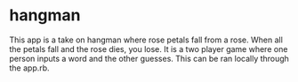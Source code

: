 # hangman

This app is a take on hangman where rose petals fall from a rose. When all the petals fall and the rose dies, you lose. It is a two player game where one person inputs a word and the other guesses. This can be ran locally through the app.rb.
